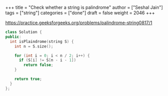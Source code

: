 +++
title = "Check whether a string is palindrome"
author = ["Seshal Jain"]
tags = ["string"]
categories = ["done"]
draft = false
weight = 2046
+++

<https://practice.geeksforgeeks.org/problems/palindrome-string0817/1>

```cpp
class Solution {
public:
  int isPlaindrome(string S) {
    int n = S.size();

    for (int i = 0; i < n / 2; i++) {
      if (S[i] != S[n - i - 1])
        return false;
    }

    return true;
  }
};
```
